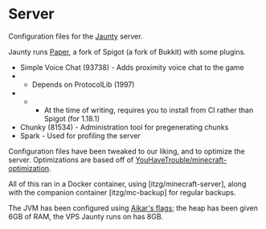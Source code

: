 # Server

Configuration files for the [Jaunty](https://jaunty.fun) server.

Jaunty runs [Paper](https://papermc.io), a fork of Spigot (a fork of Bukkit) with some plugins.

* Simple Voice Chat (93738) - Adds proximity voice chat to the game
*	* Depends on ProtocolLib (1997)
*	*	* At the time of writing, requires you to install from CI rather than Spigot (for 1.18.1)
* Chunky (81534) - Administration tool for pregenerating chunks
* Spark - Used for profiling the server

Configuration files have been tweaked to our liking, and to optimize the server. Optimizations are based off of [YouHaveTrouble/minecraft-optimization](https://github.com/YouHaveTrouble/minecraft-optimization).

All of this ran in a Docker container, using [itzg/minecraft-server], along with the companion container [itzg/mc-backup] for regular backups.

The JVM has been configured using [Aikar's flags](https://aikar.co/2018/07/02/tuning-the-jvm-g1gc-garbage-collector-flags-for-minecraft/); the heap has been given 6GB of RAM, the VPS Jaunty runs on has 8GB.
